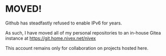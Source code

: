 # MOVED!

Github has steadfastly refused to enable IPv6 for years.

As such, I have moved all of my personal repositories to an in-house Gitea instance at https://git.home.nivex.net/nivex

This account remains only for collaboration on projects hosted here.
